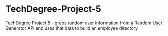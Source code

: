 # TechDegree-Project-5
TechDegree Project 5 - grabs random user information from a Random User Generator API and uses that data to build an employee directory
